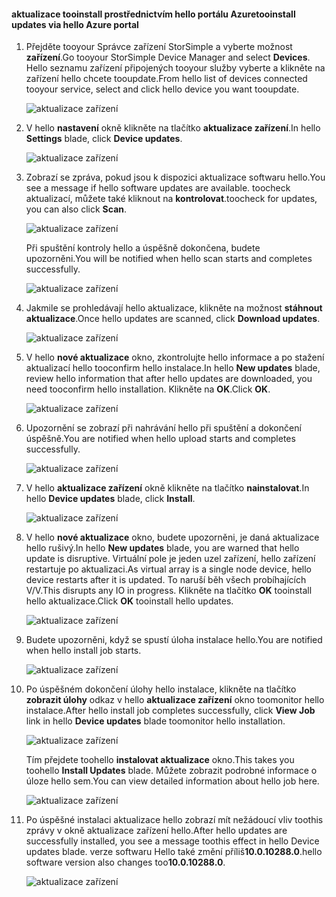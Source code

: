 <!--author=alkohli last changed: 11/07/16 -->

#### <a name="tooinstall-updates-via-hello-azure-portal"></a><span data-ttu-id="4eec4-101">aktualizace tooinstall prostřednictvím hello portálu Azure</span><span class="sxs-lookup"><span data-stu-id="4eec4-101">tooinstall updates via hello Azure portal</span></span>

1. <span data-ttu-id="4eec4-102">Přejděte tooyour Správce zařízení StorSimple a vyberte možnost **zařízení**.</span><span class="sxs-lookup"><span data-stu-id="4eec4-102">Go tooyour StorSimple Device Manager and select **Devices**.</span></span> <span data-ttu-id="4eec4-103">Hello seznamu zařízení připojených tooyour služby vyberte a klikněte na zařízení hello chcete tooupdate.</span><span class="sxs-lookup"><span data-stu-id="4eec4-103">From hello list of devices connected tooyour service, select and click hello device you want tooupdate.</span></span> 

    ![aktualizace zařízení](../includes/media/storsimple-virtual-array-install-update-via-portal/azupdate1m.png) 

2. <span data-ttu-id="4eec4-105">V hello **nastavení** okně klikněte na tlačítko **aktualizace zařízení**.</span><span class="sxs-lookup"><span data-stu-id="4eec4-105">In hello **Settings** blade, click **Device updates**.</span></span> 

    ![aktualizace zařízení](../includes/media/storsimple-virtual-array-install-update-via-portal/azupdate2m.png)  

3. <span data-ttu-id="4eec4-107">Zobrazí se zpráva, pokud jsou k dispozici aktualizace softwaru hello.</span><span class="sxs-lookup"><span data-stu-id="4eec4-107">You see a message if hello software updates are available.</span></span> <span data-ttu-id="4eec4-108">toocheck aktualizací, můžete také kliknout na **kontrolovat**.</span><span class="sxs-lookup"><span data-stu-id="4eec4-108">toocheck for updates, you can also click **Scan**.</span></span>

    ![aktualizace zařízení](../includes/media/storsimple-virtual-array-install-update-via-portal/azupdate3m.png)

    <span data-ttu-id="4eec4-110">Při spuštění kontroly hello a úspěšně dokončena, budete upozorněni.</span><span class="sxs-lookup"><span data-stu-id="4eec4-110">You will be notified when hello scan starts and completes successfully.</span></span>

    ![aktualizace zařízení](../includes/media/storsimple-virtual-array-install-update-via-portal/azupdate5m.png)

4. <span data-ttu-id="4eec4-112">Jakmile se prohledávají hello aktualizace, klikněte na možnost **stáhnout aktualizace**.</span><span class="sxs-lookup"><span data-stu-id="4eec4-112">Once hello updates are scanned, click **Download updates**.</span></span> 

    ![aktualizace zařízení](../includes/media/storsimple-virtual-array-install-update-via-portal/azupdate6m.png)

5. <span data-ttu-id="4eec4-114">V hello **nové aktualizace** okno, zkontrolujte hello informace a po stažení aktualizací hello tooconfirm hello instalace.</span><span class="sxs-lookup"><span data-stu-id="4eec4-114">In hello **New updates** blade, review hello information that after hello updates are downloaded, you need tooconfirm hello installation.</span></span> <span data-ttu-id="4eec4-115">Klikněte na **OK**.</span><span class="sxs-lookup"><span data-stu-id="4eec4-115">Click **OK**.</span></span>

    ![aktualizace zařízení](../includes/media/storsimple-virtual-array-install-update-via-portal/azupdate7m.png)

6. <span data-ttu-id="4eec4-117">Upozornění se zobrazí při nahrávání hello při spuštění a dokončení úspěšně.</span><span class="sxs-lookup"><span data-stu-id="4eec4-117">You are notified when hello upload starts and completes successfully.</span></span>

     ![aktualizace zařízení](../includes/media/storsimple-virtual-array-install-update-via-portal/azupdate8m.png)

5. <span data-ttu-id="4eec4-119">V hello **aktualizace zařízení** okně klikněte na tlačítko **nainstalovat**.</span><span class="sxs-lookup"><span data-stu-id="4eec4-119">In hello **Device updates** blade, click **Install**.</span></span>

     ![aktualizace zařízení](../includes/media/storsimple-virtual-array-install-update-via-portal/azupdate11m.png)   

6. <span data-ttu-id="4eec4-121">V hello **nové aktualizace** okno, budete upozorněni, je daná aktualizace hello rušivý.</span><span class="sxs-lookup"><span data-stu-id="4eec4-121">In hello **New updates** blade, you are warned that hello update is disruptive.</span></span> <span data-ttu-id="4eec4-122">Virtuální pole je jeden uzel zařízení, hello zařízení restartuje po aktualizaci.</span><span class="sxs-lookup"><span data-stu-id="4eec4-122">As virtual array is a single node device, hello device restarts after it is updated.</span></span> <span data-ttu-id="4eec4-123">To naruší běh všech probíhajících V/V.</span><span class="sxs-lookup"><span data-stu-id="4eec4-123">This disrupts any IO in progress.</span></span> <span data-ttu-id="4eec4-124">Klikněte na tlačítko **OK** tooinstall hello aktualizace.</span><span class="sxs-lookup"><span data-stu-id="4eec4-124">Click **OK** tooinstall hello updates.</span></span> 

    ![aktualizace zařízení](../includes/media/storsimple-virtual-array-install-update-via-portal/azupdate12m.png) 

7. <span data-ttu-id="4eec4-126">Budete upozorněni, když se spustí úloha instalace hello.</span><span class="sxs-lookup"><span data-stu-id="4eec4-126">You are notified when hello install job starts.</span></span> 

    ![aktualizace zařízení](../includes/media/storsimple-virtual-array-install-update-via-portal/azupdate13m.png)

8.  <span data-ttu-id="4eec4-128">Po úspěšném dokončení úlohy hello instalace, klikněte na tlačítko **zobrazit úlohy** odkaz v hello **aktualizace zařízení** okno toomonitor hello instalace.</span><span class="sxs-lookup"><span data-stu-id="4eec4-128">After hello install job completes successfully, click **View Job** link in hello **Device updates** blade toomonitor hello installation.</span></span> 

    ![aktualizace zařízení](../includes/media/storsimple-virtual-array-install-update-via-portal/azupdate15m.png)

    <span data-ttu-id="4eec4-130">Tím přejdete toohello **instalovat aktualizace** okno.</span><span class="sxs-lookup"><span data-stu-id="4eec4-130">This takes you toohello **Install Updates** blade.</span></span> <span data-ttu-id="4eec4-131">Můžete zobrazit podrobné informace o úloze hello sem.</span><span class="sxs-lookup"><span data-stu-id="4eec4-131">You can view detailed information about hello job here.</span></span>

    ![aktualizace zařízení](../includes/media/storsimple-virtual-array-install-update-via-portal/azupdate16m.png)

9. <span data-ttu-id="4eec4-133">Po úspěšné instalaci aktualizace hello zobrazí mít nežádoucí vliv toothis zprávy v okně aktualizace zařízení hello.</span><span class="sxs-lookup"><span data-stu-id="4eec4-133">After hello updates are successfully installed, you see a message toothis effect in hello Device updates blade.</span></span> <span data-ttu-id="4eec4-134">verze softwaru Hello také změní příliš**10.0.10288.0**.</span><span class="sxs-lookup"><span data-stu-id="4eec4-134">hello software version also changes too**10.0.10288.0**.</span></span> 

    ![aktualizace zařízení](../includes/media/storsimple-virtual-array-install-update-via-portal/azupdate17m.png)